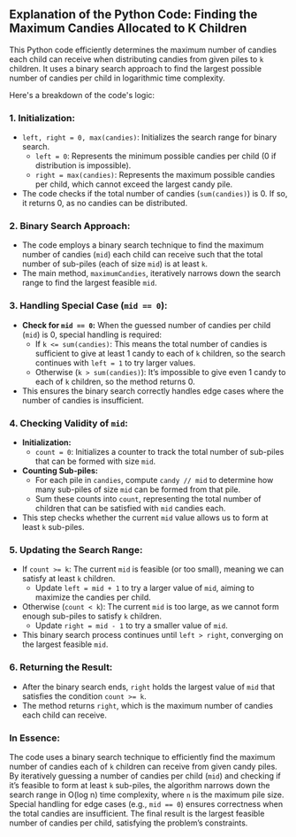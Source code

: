 ## Explanation of the Python Code: Finding the Maximum Candies Allocated to K Children

This Python code efficiently determines the maximum number of candies each child can receive when distributing candies from given piles to `k` children. It uses a binary search approach to find the largest possible number of candies per child in logarithmic time complexity.

Here's a breakdown of the code's logic:

### 1. Initialization:

- `left, right = 0, max(candies)`: Initializes the search range for binary search.
  - `left = 0`: Represents the minimum possible candies per child (0 if distribution is impossible).
  - `right = max(candies)`: Represents the maximum possible candies per child, which cannot exceed the largest candy pile.
- The code checks if the total number of candies (`sum(candies)`) is 0. If so, it returns 0, as no candies can be distributed.

### 2. Binary Search Approach:

- The code employs a binary search technique to find the maximum number of candies (`mid`) each child can receive such that the total number of sub-piles (each of size `mid`) is at least `k`.
- The main method, `maximumCandies`, iteratively narrows down the search range to find the largest feasible `mid`.

### 3. Handling Special Case (`mid == 0`):

- **Check for `mid == 0`:** When the guessed number of candies per child (`mid`) is 0, special handling is required:
  - If `k <= sum(candies)`: This means the total number of candies is sufficient to give at least 1 candy to each of `k` children, so the search continues with `left = 1` to try larger values.
  - Otherwise (`k > sum(candies)`): It’s impossible to give even 1 candy to each of `k` children, so the method returns 0.
- This ensures the binary search correctly handles edge cases where the number of candies is insufficient.

### 4. Checking Validity of `mid`:

- **Initialization:**
  - `count = 0`: Initializes a counter to track the total number of sub-piles that can be formed with size `mid`.
- **Counting Sub-piles:**
  - For each pile in `candies`, compute `candy // mid` to determine how many sub-piles of size `mid` can be formed from that pile.
  - Sum these counts into `count`, representing the total number of children that can be satisfied with `mid` candies each.
- This step checks whether the current `mid` value allows us to form at least `k` sub-piles.

### 5. Updating the Search Range:

- If `count >= k`: The current `mid` is feasible (or too small), meaning we can satisfy at least `k` children.
  - Update `left = mid + 1` to try a larger value of `mid`, aiming to maximize the candies per child.
- Otherwise (`count < k`): The current `mid` is too large, as we cannot form enough sub-piles to satisfy `k` children.
  - Update `right = mid - 1` to try a smaller value of `mid`.
- This binary search process continues until `left > right`, converging on the largest feasible `mid`.

### 6. Returning the Result:

- After the binary search ends, `right` holds the largest value of `mid` that satisfies the condition `count >= k`.
- The method returns `right`, which is the maximum number of candies each child can receive.

### In Essence:

The code uses a binary search technique to efficiently find the maximum number of candies each of `k` children can receive from given candy piles. By iteratively guessing a number of candies per child (`mid`) and checking if it’s feasible to form at least `k` sub-piles, the algorithm narrows down the search range in O(log n) time complexity, where `n` is the maximum pile size. Special handling for edge cases (e.g., `mid == 0`) ensures correctness when the total candies are insufficient. The final result is the largest feasible number of candies per child, satisfying the problem’s constraints.
